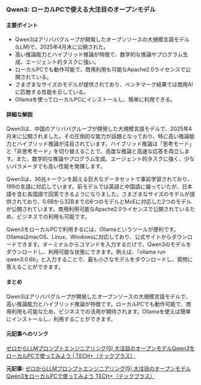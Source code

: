 ### Qwen3: ローカルPCで使える大注目のオープンモデル

#### 主要ポイント
- Qwen3はアリババグループが開発したオープンソースの大規模言語モデル(LLM)で、2025年4月末に公開された。
- 高い推論能力とハイブリッド推論が特徴で、数学的な推論やプログラム生成、エージェント的タスクに強い。
- ローカルPCでも動作可能で、商用利用も可能なApache2.0ライセンスで公開されている。
- さまざまなサイズのモデルが提供されており、ベンチマーク結果では商用AIに匹敵する性能を示している。
- Ollamaを使ってローカルPCにインストールし、簡単に利用できる。

#### 詳細な解説
Qwen3は、中国のアリババグループが開発した大規模言語モデルで、2025年4月末に公開されました。その圧倒的な能力が話題となっており、特に高い推論能力とハイブリッド推論が注目されています。ハイブリッド推論は「思考モード」と「非思考モード」を切り替えることで、高度な推論と高速な応答を両立します。また、数学的な推論やプログラム生成、エージェント的タスクに強く、少ないパラメータでも高い性能を発揮します。

Qwen3は、36兆トークンを超える巨大なデータセットで事前学習されており、199の言語に対応しています。前モデルでは英語と中国語に偏っていたが、日本語を含む各国語で回答できるようになりました。さまざまなサイズのモデルが提供されており、0.6Bから32Bまでの6つのモデルとMoEに対応した2つのモデルが公開されています。商用利用可能なApache2.0ライセンスで公開されているため、ビジネスでの利用も可能です。

Qwen3をローカルPCで利用するには、Ollamaというツールが便利です。OllamaはmacOS、Linux、Windowsに対応しており、公式サイトからダウンロードできます。ターミナルからコマンドを入力するだけで、Qwen3のモデルをダウンロードし、利用可能な状態にできます。例えば、「ollama run qwen3:0.6b」と入力することで、最も小さなモデルをダウンロードし、質問に答えることができます。

#### まとめ
Qwen3はアリババグループが開発したオープンソースの大規模言語モデルで、高い推論能力とハイブリッド推論が特徴です。ローカルPCでも動作可能で、商用利用も可能なため、ビジネスでの活用が期待されます。Ollamaを使えば簡単にインストールし、利用することができます。

#### 元記事へのリンク
[ゼロからLLMプロンプトエンジニアリング(5) 大注目のオープンモデルQwen3をローカルPCで使ってみよう | TECH+（テックプラス）](https://news.mynavi.jp/techplus/article/zeroprompt-5/)

**元記事:** [ゼロからLLMプロンプトエンジニアリング(5) 大注目のオープンモデルQwen3をローカルPCで使ってみよう TECH+（テックプラス）](https://news.mynavi.jp/techplus/article/zeroprompt-5/)
